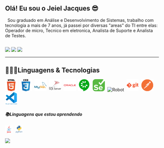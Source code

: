 ## Olá! Eu sou o Jeiel Jacques 😎

<div>
  <p>&nbsp;&nbsp;Sou graduado em Análise e Desenvolvimento de Sistemas, trabalho com tecnologia a mais de 7 anos, já passei por diversas 
  "areas" do TI entre elas: Operador de micro, Tecnico em eletronica, Analista de Suporte e Analista de Testes.</p>
</div>

##

<div>
  <a href="https://www.linkedin.com/in/jeieljacques/" target="_blank"><img src="https://img.shields.io/badge/LinkedIn-0077B5?style=for-the-badge&logo=linkedin&logoColor=white" target="_blank"></a>
  <a href="mailto:jeieljacques06@gmail.com" target="_blank"><img src="https://img.shields.io/badge/Gmail-D14836?style=for-the-badge&logo=gmail&logoColor=white" target="_blank"></a>
  <a href="https://wa.me/5561999789282" target="_blank"><img src="https://img.shields.io/badge/WhatsApp-25D366?style=for-the-badge&logo=whatsapp&logoColor=white" target="_blank"></a>
 
  ---
  
<div>
  
## 👨🏾‍💻Linguagens & Tecnologias
  
  <img src="https://raw.githubusercontent.com/devicons/devicon/6910f0503efdd315c8f9b858234310c06e04d9c0/icons/html5/html5-original-wordmark.svg" title="HTML5" alt="HTML" width="40" height="40"/>&nbsp;
  <img src="https://raw.githubusercontent.com/devicons/devicon/6910f0503efdd315c8f9b858234310c06e04d9c0/icons/css3/css3-original-wordmark.svg" title="CSS3" alt="CSS" width="40" height="40"/>&nbsp;
  <img src="https://raw.githubusercontent.com/devicons/devicon/6910f0503efdd315c8f9b858234310c06e04d9c0/icons/mysql/mysql-original-wordmark.svg" title="MYSQL" alt="MYSQL" width="40" height="40"/>&nbsp;
  <img src="https://raw.githubusercontent.com/devicons/devicon/6910f0503efdd315c8f9b858234310c06e04d9c0/icons/microsoftsqlserver/microsoftsqlserver-original-wordmark.svg" title="SQLServer" alt="SQLServer" width="40" height="40"/>&nbsp;
  <img src="https://raw.githubusercontent.com/devicons/devicon/6910f0503efdd315c8f9b858234310c06e04d9c0/icons/oracle/oracle-original.svg" title="Oracle" alt="Oracle" width="40" height="40"/>&nbsp;
  <img src="https://raw.githubusercontent.com/devicons/devicon/6910f0503efdd315c8f9b858234310c06e04d9c0/icons/cucumber/cucumber-plain.svg" title="Cucumber" alt="Cucumber" width="40" height="40"/>&nbsp;
  <img src="https://raw.githubusercontent.com/tandpfun/skill-icons/59059d9d1a2c092696dc66e00931cc1181a4ce1f/icons/Selenium.svg" title="Selenium" alt="Selenium" width="40" height="40"/>&nbsp;
  <img src="https://camo.githubusercontent.com/468b8c66a1f26fe988396464300464e0bed947d560006b70cafd31f30757471c/68747470733a2f2f7777772e7376677265706f2e636f6d2f73686f772f3337343034392f726f626f746672616d65776f726b2e737667" title="Robot" alt="Robot" width="40" height="40"/>&nbsp;
  <img src="https://raw.githubusercontent.com/devicons/devicon/6910f0503efdd315c8f9b858234310c06e04d9c0/icons/git/git-plain-wordmark.svg" title="Git" alt="Git" width="40" height="40"/>&nbsp;
  <img src="https://raw.githubusercontent.com/devicons/devicon/6910f0503efdd315c8f9b858234310c06e04d9c0/icons/postman/postman-original.svg" title="Postman" alt="POSTMAN" width="40" height="40"/>&nbsp;
  <img src="https://raw.githubusercontent.com/devicons/devicon/6910f0503efdd315c8f9b858234310c06e04d9c0/icons/vscode/vscode-original-wordmark.svg" title="VSCode" alt="VSCode" width="40" height="40"/>&nbsp;
</div>


<div>
  
##### 📚Linguagens que estou aprendendo

  <img src="https://raw.githubusercontent.com/devicons/devicon/6910f0503efdd315c8f9b858234310c06e04d9c0/icons/java/java-original-wordmark.svg" title="JAVA" alt="JAVA" width="25" height="25"/>&nbsp;
  <img src="https://raw.githubusercontent.com/devicons/devicon/6910f0503efdd315c8f9b858234310c06e04d9c0/icons/python/python-original-wordmark.svg" title="PYTHON" alt="python" width="25" height="25"/>&nbsp;
</div>

<div>
  <a href=https://www.linkedin.com/in/jeieljacques/>
    <img height="180em" src=https://github-readme-stats.vercel.app/api?username=JeielJacques&show_icons=true&theme=github_dark>
  <!-- <img height="180em" src=https://github-readme-stats.vercel.app/api/top-langs/?username=JeielJacques&show_icons=true&theme=github_dark&layout=donut> -->
</div>
